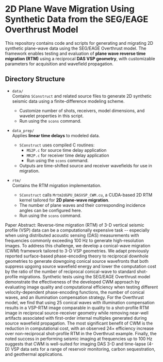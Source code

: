 # 2D Plane Wave Migration Using Synthetic Data from the SEG/EAGE Overthrust Model

This repository contains code and scripts for generating and migrating 2D synthetic plane-wave data using the SEG/EAGE Overthrust model. The framework enables testing and evaluation of **plane wave reverse time migration (RTM)** using a reciprocal **DAS VSP geometry**, with customizable parameters for acquisition and wavefield propagation.

## Directory Structure

- `data/`  
  Contains `SConstruct` and related source files to generate 2D synthetic seismic data using a finite-difference modeling scheme.  
  - Customize number of shots, receivers, model dimensions, and wavelet properties in this script.  
  - Run using the `scons` command.

- `data_prep/`  
  Applies **linear time delays** to modeled data.  
  - `SConstruct` uses compiled C routines:  
    - `MS2P.c` for source time delay application  
    - `MR2P.c` for receiver time delay application  
    - Run using the `scons` command.
  - Outputs are time-shifted source and receiver wavefields for use in migration.
  
- `rtm/`  
  Contains the RTM migration implementation.  
  - `SConstruct` calls `Mrtm2dGPU_DASVSP_CWM.cu`, a CUDA-based 2D RTM kernel tailored for **2D plane-wave migration**.  
  - The number of plane waves and their corresponding incidence angles can be configured here.
  - Run using the `scons` command.

Paper Abstract:
Reverse-time migration (RTM) of 3-D vertical seismic profile (VSP) data can be a computationally expensive task -- especially when using distributed acoustic sensing (DAS) measurements with frequencies commonly exceeding 100 Hz to generate high-resolution images. To address this challenge, we develop a conical-wave migration (CWM) framework tailored to 3-D VSP geometries. We adapt previously reported surface-based phase-encoding theory to reciprocal downhole geometries to generate downgoing conical source wavefronts that both suppress upgoing source wavefield energy and lower the computation cost by the ratio of the number of reciprocal conical-wave to standard shot-profile migrations. Synthetic tests using the SEG/EAGE Overthrust model demonstrate the effectiveness of the developed CWM approach by evaluating image quality and computational efficiency when testing different velocity-dependent phase-encoding functions, the number of conical waves, and an illumination compensation strategy. For the Overthrust model, we find that using 25 conical waves with illumination compensation results in a VSP-RTM image comparable in quality to a shot-profile RTM image in reciprocal source-receiver geometry while removing near-well artifacts associated with first-order internal multiples generated during source wavefield propagation. The most significant benefit of CWM is the reduction in computational cost, with an observed $24\times$ efficiency increase over non-reciprocal shot-profile RTM in the Overthrust example. Finally, the noted success in performing seismic imaging at frequencies up to 100 Hz suggests that CWM is well-suited for imaging DAS 3-D and time-lapse (4-D) VSP data sets for a range of reservoir monitoring, carbon sequestration, and geothermal applications.
